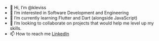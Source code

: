 - 👋 Hi, I’m @kleviss
- 👀 I’m interested in Software Development and Engineering
- 🌱 I’m currently learning Flutter and Dart (alongside JavaScript)
- 💞️ I’m looking to collaborate on projects that would help me level up my skills.
- 📫 How to reach me [LinkedIn](https://www.linkedin.com/in/klevis-xhyra/)

<!---
kleviss/kleviss is a ✨ special ✨ repository because its `README.md` (this file) appears on your GitHub profile.
You can click the Preview link to take a look at your changes.
--->
